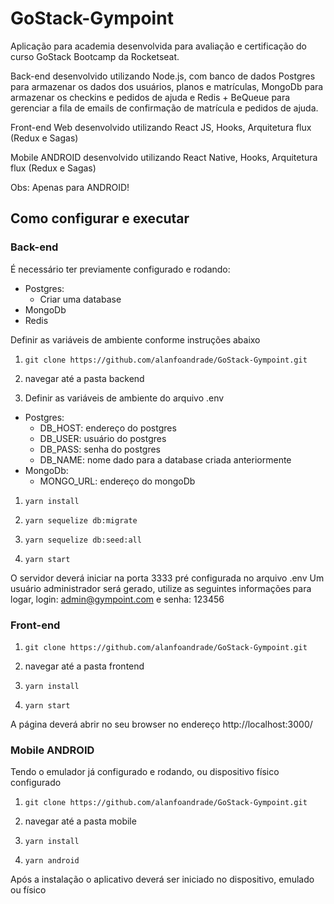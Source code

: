 # GoStack-Gympoint
Aplicação para academia desenvolvida para avaliação e certificação do curso GoStack Bootcamp da Rocketseat.

Back-end desenvolvido utilizando Node.js, com banco de dados Postgres para armazenar os dados dos usuários, planos e matrículas, MongoDb para armazenar os checkins e pedidos de ajuda e Redis + BeQueue para gerenciar a fila de emails de confirmação de matrícula e pedidos de ajuda.

Front-end Web desenvolvido utilizando React JS, Hooks, Arquitetura flux (Redux e Sagas)

Mobile ANDROID desenvolvido utilizando React Native, Hooks, Arquitetura flux (Redux e Sagas)

Obs: Apenas para ANDROID!


## Como configurar e executar

### Back-end

É necessário ter previamente configurado e rodando:
- Postgres:
  - Criar uma database
- MongoDb
- Redis

Definir as variáveis de ambiente conforme instruções abaixo


1. `git clone https://github.com/alanfoandrade/GoStack-Gympoint.git`

1. navegar até a pasta backend

1. Definir as variáveis de ambiente do arquivo .env
  - Postgres:
    - DB_HOST: endereço do postgres
    - DB_USER: usuário do postgres
    - DB_PASS: senha do postgres
    - DB_NAME: nome dado para a database criada anteriormente
  - MongoDb:
    - MONGO_URL: endereço do mongoDb

1. `yarn install`

1. `yarn sequelize db:migrate`

1. `yarn sequelize db:seed:all`

1. `yarn start`

O servidor deverá iniciar na porta 3333 pré configurada no arquivo .env
Um usuário administrador será gerado, utilize as seguintes informações para logar, login: admin@gympoint.com e senha: 123456

### Front-end

1. `git clone https://github.com/alanfoandrade/GoStack-Gympoint.git`

1. navegar até a pasta frontend

1. `yarn install`

1. `yarn start`

A página deverá abrir no seu browser no endereço http://localhost:3000/

### Mobile ANDROID

Tendo o emulador já configurado e rodando, ou dispositivo físico configurado

1. `git clone https://github.com/alanfoandrade/GoStack-Gympoint.git`

1. navegar até a pasta mobile 

1. `yarn install`

1. `yarn android`

Após a instalação o aplicativo deverá ser iniciado no dispositivo, emulado ou físico

